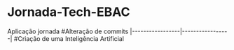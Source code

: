 # Jornada-Tech-EBAC
Aplicação jornada
#Alteração de commits
|-----------------|-----------------|
#Criação de uma Inteligência Artificial 
